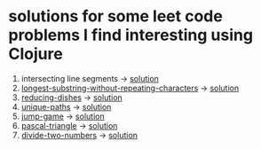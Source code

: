 # solutions for some leet code problems I find interesting using Clojure

1. intersecting line segments -> [solution](https://github.com/oeyazgan/clojure-problems/blob/main/intersecting-line-segments.clj)
2. [longest-substring-without-repeating-characters](https://leetcode.com/problems/longest-substring-without-repeating-characters/) -> [solution](https://github.com/oeyazgan/clojure-problems/blob/main/2-longest-substring-len-without-repeating.clj)
3. [reducing-dishes](https://leetcode.com/problems/reducing-dishes/) -> [solution](https://github.com/oeyazgan/clojure-problems/blob/main/3-reducing-dishes.clj)
4. [unique-paths](https://leetcode.com/problems/unique-paths/) -> [solution](https://github.com/oeyazgan/clojure-problems/blob/main/4-unique-paths.clj)
5. [jump-game](https://leetcode.com/problems/jump-game/) -> [solution](https://github.com/oeyazgan/clojure-problems/blob/main/5-jump-game.clj)
6. [pascal-triangle](https://www.hackerrank.com/challenges/pascals-triangle/problem?isFullScreen=true/) -> [solution](https://github.com/oeyazgan/clojure-problems/blob/main/6-pascal-triangle.clj)
7. [divide-two-numbers](https://leetcode.com/problems/divide-two-integers/) -> [solution](https://github.com/oeyazgan/clojure-problems/blob/main/7-divide-numbers.clj) 
